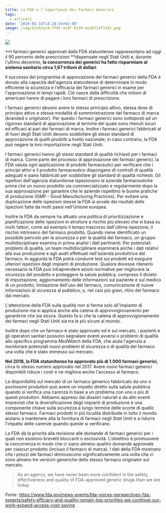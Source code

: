 ```yaml
---
title: La FDA e l'importanza dei Farmaci Generici
tags:
  - articoli
date: '2019-05-14T14:24:54+02:00'
image: /img/67e52ac8-7f9f-4c8f-8139-ee26f14f72d1.png
---
```

![](/img/67e52ac8-7f9f-4c8f-8139-ee26f14f72d1.png)

**I farmaci generici approvati dalla FDA statunitense rappresentano ad oggi il 90 percento delle prescrizioni **dispensate negli Stati Uniti e, durante l'ultimo decennio, **la concorrenza dei generici ha fatto risparmiare al sistema sanitario circa 1,67 trilioni di dollari**. 

Il successo del programma di approvazione dei farmaci generici della FDA è dovuto alla capacità dell'agenzia statunitense di determinare in modo efficiente la sicurezza e l'efficacia dei farmaci generici in esame per l'approvazione in tempi rapidi. Ciò nasce dalla difficoltà che milioni di americani hanno di pagare i loro farmaci di prescrizione.

I farmaci generici devono avere lo stesso principio attivo, stessa dose di principio attivo e stessa modalità di somministrazione del farmaco di marca (branded o originator). Per questo i farmaci generici sono sottoposti ad un rigoroso standard di approvazione al termine del quale sono ritenuti sicuri ed efficaci al pari dei farmaci di marca. Inoltre i farmaci generici fabbricati al di fuori degli Stati Uniti devono soddisfare gli stessi standard di approvazione di quelli prodotti a livello nazionale; in caso contrario, la FDA può negare la loro importazione negli Stati Uniti. 

I farmaci generici hanno gli stessi standard di qualità richiesti per i farmaci di marca. Come parte del processo di approvazione dei farmaci generici, la FDA valuta ogni applicazione di prodotti farmaceutici per verificare che i principi attivi e il prodotto farmaceutico dispongano di controlli di qualità adeguati e siano fabbricati per soddisfare gli standard di qualità richiesti. Gli ispettori dell'agenzia statunitense ispezionano le aziende farmaceutiche prima che un nuovo prodotto sia commercializzato e regolarmente dopo la sua approvazione per garantire che le aziende rispettino le buone pratiche di produzione (GMP - Good Manufacturing Practices). Per evitare una duplicazione delle ispezioni stesse la FDA si avvale dei risultati delle ispezioni fatte da molti paesi nell'Unione europea.

Inoltre la FDA da sempre ha attuato una politica di prioritizzazione e pianificazione delle ispezioni in strutture a rischio più elevato che si basa su molti fattori, come ad esempio il tempo trascorso dall'ultima ispezione, il rischio intrinseco del farmaco prodotto. Quando viene identificato un possibile pericolo per la sicurezza o per la qualità del farmaco, un gruppo multidisciplinare esamina in prima analisi i dati pertinenti. Per potenziali problemi di qualità, un team multidisciplinare esaminerà anche i dati relativi alla sua produzione e agli audit effettuati nell'azienda produttrice del farmaco. In aggiunta la FDA potrà condurre test sui prodotti ed eseguire ulteriori ispezioni degli impianti di produzione. Qualora dovesse ritenerlo necessario la FDA può intraprendere azioni normative per migliorare la sicurezza del prodotto e proteggere la salute pubblica, compreso il divieto di importazione, aggiornamento delle informazioni sul paziente e sul medico di un prodotto, limitazione dell'uso del farmaco, comunicazione di nuove informazioni di sicurezza al pubblico, o, nei casi più gravi, ritiro del farmaco dal mercato.

L'attenzione della FDA sulla qualità non si ferma solo all'impianto di produzione ma si applica anche alla catena di approvvigionamento per garantirne che sia sicura. Questo fa si che la catena di approvvigionamento dei farmaci negli Stati Uniti sia tra le più sicure al mondo.

Inoltre dopo che un farmaco è stato approvato ed è sul mercato, i pazienti e gli operatori sanitari possono segnalare eventi avversi o problemi di qualità allo specifico programma _MedWatch_ della FDA, che aiuta l'agenzia a monitorare potenziali nuovi problemi di sicurezza o di qualità del farmaco una volta che è stato immesso sul mercato. 

**Nel 2018, la FDA statunitense ha approvato più di 1.000 farmaci generici**, circa lo stesso numero approvato nel 2017. Avere nuovi farmaci generici disponibili riduce i costi e ne migliora anche l'accesso al farmaco. 

La disponibilità sul mercato di un farmaco generico fabbricato da uno o pochissimi produttori può avere un impatto diretto sulla salute pubblica quando si verifica una carenza in base a un problema con uno o più di questi produttori. Abbiamo appreso dai disastri naturali e da altri eventi imprevisti che la diversificazione degli impianti di produzione è una componente chiave sulla sicurezza a lungo termine delle scorte di quello stesso farmaco. Farmaci prodotti in più località distribuite in tutto il mondo aiutano a mantenere alta la fornitura di farmaci negli Stati Uniti e a ridurre l'impatto delle carenze quando queste si verificano.

La FDA dà la priorità alla revisione alle domande di farmaci generici per i quali non esistono brevetti bloccanti o esclusività. L'obiettivo è promuovere la concorrenza in modo che ci siano almeno quattro domande approvate per ciascun prodotto (incluso il farmaco di marca). I dati della FDA mostrano che i prezzi dei farmaci diminuiscono significativamente una volta che ci sono almeno tre versioni generiche dello stesso farmaco originator sul mercato. 

> As an agency, we have never been more confident in the safety, effectiveness and quality of FDA-approved generic drugs than we are today. 

_Fonte:_ https://www.fda.gov/news-events/fda-voices-perspectives-fda-experts/safety-efficacy-and-quality-remain-top-priorities-we-continue-our-work-expand-access-cost-saving

